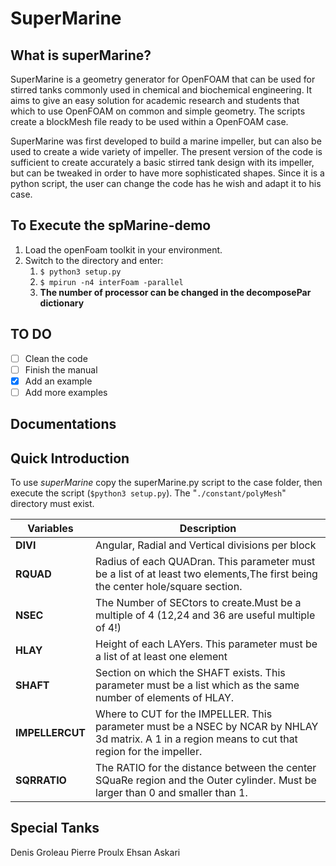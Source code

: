 # SuperMarine

## What is superMarine?
SuperMarine is a geometry generator for OpenFOAM that can be used for stirred tanks commonly used in chemical and biochemical engineering.
It aims to give an easy solution for academic research and students that which to use OpenFOAM on common and simple geometry.
The scripts create a blockMesh file ready to be used within a OpenFOAM case.

SuperMarine was first developed to build a marine impeller, but can also be used to create a wide variety of impeller.
The present version of the code is sufficient to create accurately a basic stirred tank design with its impeller,
but can be tweaked in order to have more sophisticated shapes.
Since it is a python script, the user can change the code has he wish and adapt it to his case.

## To Execute the spMarine-demo
1. Load the openFoam toolkit in your environment.
1. Switch to the directory and enter:
	1. `$ python3 setup.py`
	1. `$ mpirun -n4 interFoam -parallel`
	1. **The number of processor can be changed in the decomposePar dictionary**

## TO DO
- [ ] Clean the code
- [ ] Finish the manual
- [x] Add an example
- [ ] Add more examples

## Documentations

## Quick Introduction
To use *superMarine* copy the superMarine.py script to the case folder, then execute the script (`$python3 setup.py`).
The "`./constant/polyMesh`" directory must exist.

| Variables | Description |
|-----------|-------------|
| **DIVI** |  Angular, Radial and Vertical divisions per block |
| **RQUAD** | Radius of each QUADran. This parameter must be a list of at least two elements,The first being the center hole/square section. |
| **NSEC** |  The Number of SECtors to create.Must be a multiple of 4 (12,24 and 36 are useful multiple of 4!) |
| **HLAY** |    Height of each LAYers. This parameter must be a list of at least one element |
| **SHAFT** | Section on which the SHAFT exists. This parameter must be a list which as the same number of elements of HLAY. |
| **IMPELLERCUT** |   Where to CUT for the IMPELLER. This parameter must be a NSEC by NCAR by NHLAY 3d matrix. A 1 in a region means to cut that region for the impeller. |
| **SQRRATIO** | The RATIO for the distance between the center SQuaRe region and the Outer cylinder. Must be larger than 0 and smaller than 1. |

## Special Tanks
Denis Groleau
Pierre Proulx
Ehsan Askari

